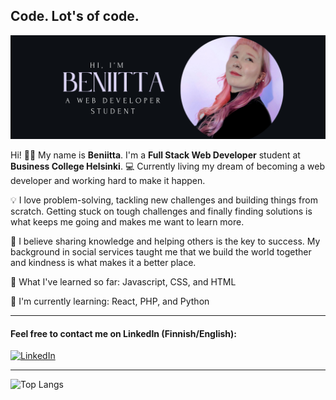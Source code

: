 ## Code. Lot's of code.

![Bio Picture](https://github.com/HuttunenBe/Huttunenbe/blob/85bed22456c2ecaf44c21751765d4880016c07e9/bioPicture.png?raw=true)

Hi! 👩‍💻 My name is **Beniitta**. I'm a **Full Stack Web Developer** student at **Business College Helsinki**. 💻 Currently living my dream of becoming a web developer and working hard to make it happen.

💡 I love problem-solving, tackling new challenges and building things from scratch. Getting stuck on tough challenges and finally finding solutions is what keeps me going and makes me want to learn more. 

🚀 I believe sharing knowledge and helping others is the key to success. My background in social services taught me that we build the world together and kindness is what makes it a better place.

🌸 What I've learned so far: 
Javascript, CSS, and HTML

🐍 I'm currently learning: React, PHP, and Python

---

#### Feel free to contact me on LinkedIn (Finnish/English):

[![LinkedIn](https://img.shields.io/badge/LinkedIn-0077B5?style=for-the-badge&logo=linkedin&logoColor=white)](www.linkedin.com/in/beniitta-huttunen-5b339432a)

---

![Top Langs](https://github-readme-stats.vercel.app/api/top-langs/?username=HuttunenBe&layout=compact&theme=radical)











